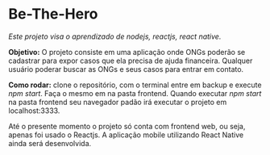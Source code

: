# Be-The-Hero

*Este projeto visa o aprendizado de nodejs, reactjs, react native.*

**Objetivo:** O projeto consiste em uma aplicação onde ONGs poderão se cadastrar para expor casos que ela precisa de ajuda financeira. Qualquer usuário poderar buscar as ONGs e seus casos para entrar em contato.

**Como rodar:** clone o repositório, com o terminal entre em backup e execute *npm start*. Faça o mesmo em na pasta frontend. Quando executar *npm start* na pasta frontend seu navegador padão irá executar o projeto em localhost:3333.

Até o presente momento o projeto só conta com frontend web, ou seja, apenas foi usado o Reactjs. A aplicação mobile utilizando React Native ainda será desenvolvida.
